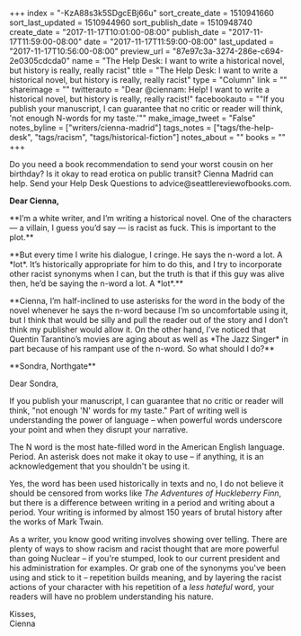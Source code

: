 +++
index = "-KzA88s3k5SDgcEBj66u"
sort_create_date = 1510941660
sort_last_updated = 1510944960
sort_publish_date = 1510948740
create_date = "2017-11-17T10:01:00-08:00"
publish_date = "2017-11-17T11:59:00-08:00"
date = "2017-11-17T11:59:00-08:00"
last_updated = "2017-11-17T10:56:00-08:00"
preview_url = "87e97c3a-3274-286e-c694-2e0305cdcda0"
name = "The Help Desk: I want to write a historical novel, but history is really, really racist"
title = "The Help Desk: I want to write a historical novel, but history is really, really racist"
type = "Column"
link = ""
shareimage = ""
twitterauto = "Dear @ciennam: Help! I want to write a historical novel, but history is really, really racist!"
facebookauto = "\"If you publish your manuscript, I can guarantee that no critic or reader will think, 'not enough N-words for my taste.'\""
make_image_tweet = "False"
notes_byline = ["writers/cienna-madrid"]
tags_notes = ["tags/the-help-desk", "tags/racism", "tags/historical-fiction"]
notes_about = ""
books = ""
+++
<p class="intro">Do you need a book recommendation to send your worst cousin on her birthday? Is it okay to read erotica on public transit? Cienna Madrid can help. Send your Help Desk Questions to advice@seattlereviewofbooks.com.</p>

**Dear Cienna,**

<p class="noindent">**I’m a white writer, and I’m writing a historical novel. One of the characters — a villain, I guess you’d say — is racist as fuck. This is important to the plot.**</p>

<p class="noindent">**But every time I write his dialogue, I cringe. He says the n-word a lot. A *lot*. It’s historically appropriate for him to do this, and I try to incorporate other racist synonyms when I can, but the truth is that if this guy was alive then, he’d be saying the n-word a lot. A *lot*.**</p>

<p class="noindent">**Cienna, I’m half-inclined to use asterisks for the word in the body of the novel whenever he says the n-word because I’m so uncomfortable using it, but I think that would be silly and pull the reader out of the story and I don’t think my publisher would allow it.  On the other hand, I’ve noticed that Quentin Tarantino’s movies are aging about as well as *The Jazz Singer* in part because of his rampant use of the n-word. So what should I do?**</p>

<p class="noindent">**Sondra, Northgate**</p>

<p class="noindent">Dear Sondra,</p>

<p class="noindent">If you publish your manuscript, I can guarantee that no critic or reader will think, "not enough 'N' words for my taste." Part of writing well is understanding the power of language – when powerful words underscore your point and when they disrupt your narrative.</p>

The N word is the most hate-filled word in the American English language. Period. An asterisk does not make it okay to use – if anything, it is an acknowledgement that you shouldn't be using it.

Yes, the word has been used historically in texts and no, I do not believe it should be censored from works like *The Adventures of Huckleberry Finn*, but there is a difference between writing in a period and writing about a period. Your writing is informed by almost 150 years of brutal history after the works of Mark Twain.

As a writer, you know good writing involves showing over telling. There are plenty of ways to show racism and racist thought that are more powerful than going Nuclear – if you're stumped, look to our current president and his administration for examples. Or grab one of the synonyms you've been using and stick to it – repetition builds meaning, and by layering the racist actions of your character with his repetition of a *less hateful* word, your readers will have no problem understanding his nature.

<p class="noindent">Kisses,<br>
Cienna</p>